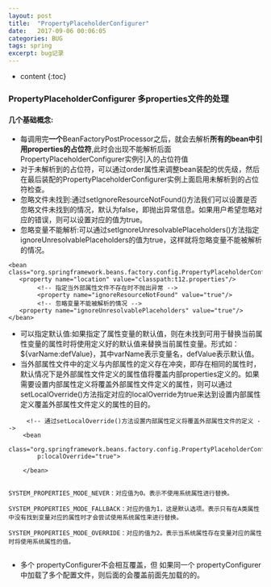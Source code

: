 ```yaml
---
layout: post
title:  "PropertyPlaceholderConfigurer"
date:   2017-09-06 00:06:05
categories: BUG
tags: spring
excerpt: bug记录
---
```


* content
{:toc}


### PropertyPlaceholderConfigurer 多properties文件的处理

#### 几个基础概念:

- 每调用完**一个**BeanFactoryPostProcessor之后，就会去解析**所有的bean中引用properties的占位符**,此时会出现不能解析后面PropertyPlaceholderConfigurer实例引入的占位符值
-   对于未解析到的占位符，可以通过order属性来调整bean装配的优先级，然后在最后装配的PropertyPlaceholderConfigurer实例上面启用未解析到的占位符检查。
-   忽略文件未找到:通过setIgnoreResourceNotFound()方法我们可以设置是否忽略文件未找到的情况，默认为false，即抛出异常信息。如果用户希望忽略对应的错误，则可以设置对应的值为true。
-   忽略变量不能解析:可以通过setIgnoreUnresolvablePlaceholders()方法指定ignoreUnresolvablePlaceholders的值为true，这样就将忽略变量不能被解析的情况。

```
<bean class="org.springframework.beans.factory.config.PropertyPlaceholderConfigurer"> 
   <property name="location" value="classpath:t12.properties"/> 
		<!-- 指定当外部属性文件不存在时不抛出异常 -->
		<property name="ignoreResourceNotFound" value="true"/>
		<!-- 忽略变量不能被解析的情况 -->
   <property name="ignoreUnresolvablePlaceholders" value="true"/>
</bean>

```
- 可以指定默认值:如果指定了属性变量的默认值，则在未找到可用于替换当前属性变量的属性时将使用定义好的默认值来替换当前属性变量。形式如：${varName:defValue}，其中varName表示变量名，defValue表示默认值。
- 当外部属性文件中的定义与内部属性的定义存在冲突，即存在相同的属性时，默认情况下是外部属性文件定义的属性值将覆盖内部properties定义的。如果需要设置内部属性定义将覆盖外部属性文件定义的属性，则可以通过setLocalOverride()方法指定对应的localOverride为true来达到设置内部属性定义覆盖外部属性文件定义的属性的目的。

```
     <!-- 通过setLocalOverride()方法设置内部属性定义将覆盖外部属性文件的定义 -->
	<bean
		class="org.springframework.beans.factory.config.PropertyPlaceholderConfigurer"
		p:localOverride="true">
		
	</bean>
	
```
```
SYSTEM_PROPERTIES_MODE_NEVER：对应值为0。表示不使用系统属性进行替换。

SYSTEM_PROPERTIES_MODE_FALLBACK：对应的值为1，这是默认选项。表示只有在A类属性中没有找到变量对应的属性时才会尝试使用系统属性来进行替换。

SYSTEM_PROPERTIES_MODE_OVERRIDE：对应的值为2。表示当系统属性存在变量对应的属性时将使用系统属性的值。


```

- 多个 propertyConfigurer不会相互覆盖，但 如果同一个 propertyConfigurer中加载了多个配置文件，则后面的会覆盖前面先加载的的。
